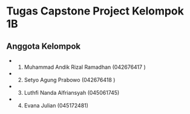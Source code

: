 # Tugas Capstone Project Kelompok 1B

## Anggota Kelompok

- 1. Muhammad Andik Rizal Ramadhan (042676417 )
- 2. Setyo Agung Prabowo (042676418 )
- 3. Luthfi Nanda Alfriansyah (045061745)
- 4. Evana Julian (045172481)


